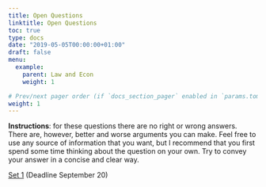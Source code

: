 ```yaml
---
title: Open Questions
linktitle: Open Questions
toc: true
type: docs
date: "2019-05-05T00:00:00+01:00"
draft: false
menu:
  example:
    parent: Law and Econ
    weight: 1

# Prev/next pager order (if `docs_section_pager` enabled in `params.toml`)
weight: 1
---
```


**Instructions**: for these questions there are no right or wrong answers. There are, however, better and worse arguments you can make. Feel free to use any source of information that you want, but I recommend that you first spend some time thinking about the question on your own. Try to convey your answer in a concise and clear way.

[Set 1](/files/questions_1.pdf) (Deadline September 20)
